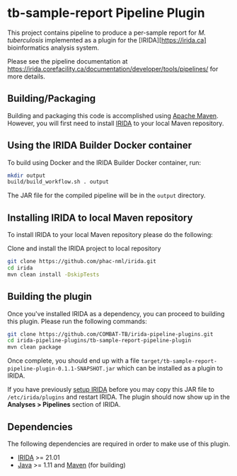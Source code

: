 # tb-sample-report Pipeline Plugin


This project contains pipeline to produce a per-sample report for *M. tuberculosis* implemented as a plugin for the [IRIDA][https://irida.ca] bioinformatics analysis system.

Please see the pipeline documentation at <https://irida.corefacility.ca/documentation/developer/tools/pipelines/> for more details.

## Building/Packaging

Building and packaging this code is accomplished using [Apache Maven][maven]. However, you will first need to install [IRIDA](https://github.com/phac-nml/irida) to your local Maven repository.

## Using the IRIDA Builder Docker container

To build using Docker and the IRIDA Builder Docker container, run:

```bash
mkdir output
build/build_workflow.sh . output
```

The JAR file for the compiled pipeline will be in the `output` directory.

## Installing IRIDA to local Maven repository

To install IRIDA to your local Maven repository please do the following:

Clone and install the IRIDA project to local repository

```bash
git clone https://github.com/phac-nml/irida.git
cd irida
mvn clean install -DskipTests
```

## Building the plugin

Once you've installed IRIDA as a dependency, you can proceed to building this plugin. Please run the following commands:

```bash
git clone https://github.com/COMBAT-TB/irida-pipeline-plugins.git
cd irida-pipeline-plugins/tb-sample-report-pipeline-plugin
mvn clean package
```

Once complete, you should end up with a file `target/tb-sample-report-pipeline-plugin-0.1.1-SNAPSHOT.jar` which can be installed as a plugin to IRIDA.

If you have previously [setup IRIDA][irida-setup] before you may copy this JAR file to `/etc/irida/plugins` and restart IRIDA. The plugin should now show up in the **Analyses > Pipelines** section of IRIDA.

## Dependencies

The following dependencies are required in order to make use of this plugin.

- [IRIDA][] >= 21.01
- [Java][] >= 1.11 and [Maven][maven] (for building)

[maven]: https://maven.apache.org/
[irida]: http://irida.ca/
[galaxy]: https://galaxyproject.org/
[java]: https://www.java.com/
[irida-setup]: https://irida.corefacility.ca/documentation/administrator/index.html
